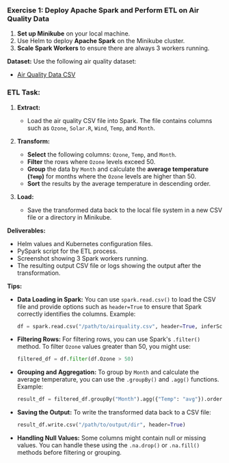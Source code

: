### Exercise 1: Deploy Apache Spark and Perform ETL on Air Quality Data

1. **Set up Minikube** on your local machine.
2. Use Helm to deploy **Apache Spark** on the Minikube cluster.
3. **Scale Spark Workers** to ensure there are always 3 workers running.

**Dataset:**
Use the following air quality dataset:
- [Air Quality Data CSV](https://github.com/vincentarelbundock/Rdatasets/blob/master/csv/datasets/airquality.csv)

### ETL Task:

1. **Extract:**
   - Load the air quality CSV file into Spark. The file contains columns such as `Ozone`, `Solar.R`, `Wind`, `Temp`, and `Month`.

2. **Transform:**
   - **Select** the following columns: `Ozone`, `Temp`, and `Month`.
   - **Filter** the rows where `Ozone` levels exceed 50.
   - **Group** the data by `Month` and calculate the **average temperature (`Temp`)** for months where the `Ozone` levels are higher than 50.
   - **Sort** the results by the average temperature in descending order.

3. **Load:**
   - Save the transformed data back to the local file system in a new CSV file or a directory in Minikube.

**Deliverables:**
   - Helm values and Kubernetes configuration files.
   - PySpark script for the ETL process.
   - Screenshot showing 3 Spark workers running.
   - The resulting output CSV file or logs showing the output after the transformation.

**Tips:**

- **Data Loading in Spark:** You can use `spark.read.csv()` to load the CSV file and provide options such as `header=True` to ensure that Spark correctly identifies the columns. Example:

  ```python
  df = spark.read.csv("/path/to/airquality.csv", header=True, inferSchema=True)
  ```

- **Filtering Rows:** For filtering rows, you can use Spark's `.filter()` method. To filter `Ozone` values greater than 50, you might use:

  ```python
  filtered_df = df.filter(df.Ozone > 50)
  ```

- **Grouping and Aggregation:** To group by `Month` and calculate the average temperature, you can use the `.groupBy()` and `.agg()` functions. Example:

  ```python
  result_df = filtered_df.groupBy("Month").agg({"Temp": "avg"}).orderBy("avg(Temp)", ascending=False)
  ```

- **Saving the Output:** To write the transformed data back to a CSV file:

  ```python
  result_df.write.csv("/path/to/output/dir", header=True)
  ```

- **Handling Null Values:** Some columns might contain null or missing values. You can handle these using the `.na.drop()` or `.na.fill()` methods before filtering or grouping.